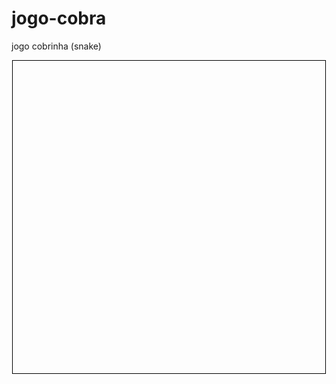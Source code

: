 # jogo-cobra
jogo cobrinha (snake)


<!DOCTYPE html>
<html>
<head>
  <style>
    #game-board {
      width: 500px;
      height: 500px;
      border: 1px solid black;
      margin: 0 auto;
      position: relative;
    }

    .snake-unit {
      width: 10px;
      height: 10px;
      position: absolute;
      background-color: green;
    }

    .food-unit {
      width: 10px;
      height: 10px;
      position: absolute;
      background-color: red;
    }
  </style>
</head>
<body>
  <div id="game-board"></div>

  <script>
    const gameBoard = document.getElementById("game-board");
    const snake = [];
    let food;

    // Inicializa a cobra com três unidades
    for (let i = 0; i < 3; i++) {
      snake.push({ x: i, y: 0 });
    }

    // Desenha a cobra no tabuleiro de jogo
    function drawSnake() {
      snake.forEach(function(snakeUnit) {
        const unitElement = document.createElement("div");
        unitElement.style.left = `${snakeUnit.x * 10}px`;
        unitElement.style.top = `${snakeUnit.y * 10}px`;
        unitElement.classList.add("snake-unit");
        gameBoard.appendChild(unitElement);
      });
    }

    // Gera comida aleatória no tabuleiro de jogo
    function generateFood() {
      food = { x: Math.floor(Math.random() * 50), y: Math.floor(Math.random() * 50) };

      const foodElement = document.createElement("div");
      foodElement.style.left = `${food.x * 10}px`;
      foodElement.style.top = `${food.y * 10}px`;
      foodElement.classList.add("food-unit");
      gameBoard.appendChild(foodElement);
    }

    drawSnake();
    generateFood();

    // Adiciona lógica de movimento à cobra
    let direction = "right";
    document.onkeydown = function handleKeyDown(e) {
      const key = e.keyCode;
      if (key === 37 && direction !== "right") {
        direction = "left";
      } else if (key === 38 && direction !== "down") {
        direction = "up";
      } else if (key === 39 && direction !== "left") {
        direction = "right";
      } else if (key === 40 && direction !== "up") {
        direction = "down";
      }
    };

    function update() {
      let snakeHeadX = snake[0].x;
      let snakeHeadY = snake[0].y;

      if (direction === "right") {
        snakeHeadX++;
      } else if (direction === "left") {
           snakeHeadX--;
  } else if (direction === "up") {
    snakeHeadY--;
  } else if (direction === "down") {
    snakeHeadY++;
  }

  // Verifica se a cobra bateu na parede
  if (snakeHeadX < 0 || snakeHeadX >= 50 || snakeHeadY < 0 || snakeHeadY >= 50) {
    alert("Game Over");
    clearInterval(gameLoop);
    return;
  }

  // Verifica se a cobra comeu a comida
  if (snakeHeadX === food.x && snakeHeadY === food.y) {
    const tail = { x: snakeHeadX, y: snakeHeadY };
    generateFood();
  } else {
    const tail = snake.pop();
    tail.x = snakeHeadX;
    tail.y = snakeHeadY;
  }

  // Verifica se a cobra colidiu com o próprio corpo
  for (let i = 0; i < snake.length; i++) {
    if (snake[i].x === snakeHeadX && snake[i].y === snakeHeadY) {
      alert("Game Over");
      clearInterval(gameLoop);
      return;
    }
  }

  snake.unshift(tail);

  gameBoard.innerHTML = "";
  drawSnake();
}

let gameLoop = setInterval(update, 100);
  </script>
</body>
</html>

